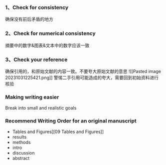 ### 1、Check for consistency
确保没有前后矛盾的地方

### 2、Check for numerical consistency
摘要中的数字&图表&文本中的数字应该一致

### 3、Check your reference
确保引用的，和原始文献的内容一致。不要夸大原始文献的意思
	![[Pasted image 20231031225421.png]]
警惕二手引用可能造成的夸大，需要回到初始资料进行核验


### Making writing easier
Break into small and realistic goals


### Recommend Writing Order for an original manuscript
- Tables and Figures[[09 Tables and Figures]]
- results
- methods
- intro
- discussion
- abstract

